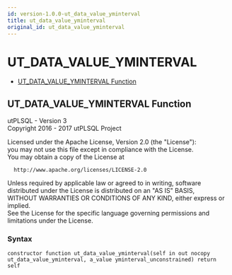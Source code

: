 ```yaml
---
id: version-1.0.0-ut_data_value_yminterval
title: ut_data_value_yminterval
original_id: ut_data_value_yminterval
---
```


# UT_DATA_VALUE_YMINTERVAL






- [UT_DATA_VALUE_YMINTERVAL Function](#ut_data_value_yminterval)












 
## UT_DATA_VALUE_YMINTERVAL Function<a name="ut_data_value_yminterval"></a>


<p>
<p>utPLSQL - Version 3<br />  Copyright 2016 - 2017 utPLSQL Project</p><p>  Licensed under the Apache License, Version 2.0 (the &quot;License&quot;):<br />  you may not use this file except in compliance with the License.<br />  You may obtain a copy of the License at</p><pre><code>  http://www.apache.org/licenses/LICENSE-2.0</code></pre><p>  Unless required by applicable law or agreed to in writing, software<br />  distributed under the License is distributed on an &quot;AS IS&quot; BASIS,<br />  WITHOUT WARRANTIES OR CONDITIONS OF ANY KIND, either express or implied.<br />  See the License for the specific language governing permissions and<br />  limitations under the License.</p>
</p>

### Syntax
```plsql
constructor function ut_data_value_yminterval(self in out nocopy ut_data_value_yminterval, a_value yminterval_unconstrained) return self
```

 





 
